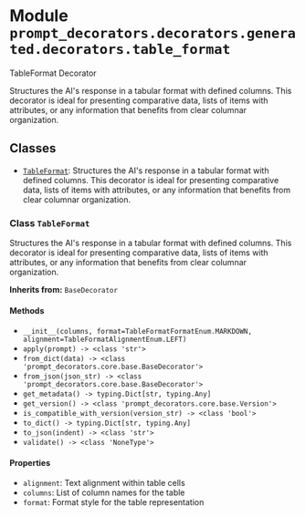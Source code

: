 # Module `prompt_decorators.decorators.generated.decorators.table_format`

TableFormat Decorator

Structures the AI's response in a tabular format with defined columns. This decorator is ideal for presenting comparative data, lists of items with attributes, or any information that benefits from clear columnar organization.

## Classes

- [`TableFormat`](#class-tableformat): Structures the AI's response in a tabular format with defined columns. This decorator is ideal for presenting comparative data, lists of items with attributes, or any information that benefits from clear columnar organization.

### Class `TableFormat`

Structures the AI's response in a tabular format with defined columns. This decorator is ideal for presenting comparative data, lists of items with attributes, or any information that benefits from clear columnar organization.

**Inherits from:** `BaseDecorator`

#### Methods

- `__init__(columns, format=TableFormatFormatEnum.MARKDOWN, alignment=TableFormatAlignmentEnum.LEFT)`
- `apply(prompt) -> <class 'str'>`
- `from_dict(data) -> <class 'prompt_decorators.core.base.BaseDecorator'>`
- `from_json(json_str) -> <class 'prompt_decorators.core.base.BaseDecorator'>`
- `get_metadata() -> typing.Dict[str, typing.Any]`
- `get_version() -> <class 'prompt_decorators.core.base.Version'>`
- `is_compatible_with_version(version_str) -> <class 'bool'>`
- `to_dict() -> typing.Dict[str, typing.Any]`
- `to_json(indent) -> <class 'str'>`
- `validate() -> <class 'NoneType'>`
#### Properties

- `alignment`: Text alignment within table cells
- `columns`: List of column names for the table
- `format`: Format style for the table representation
